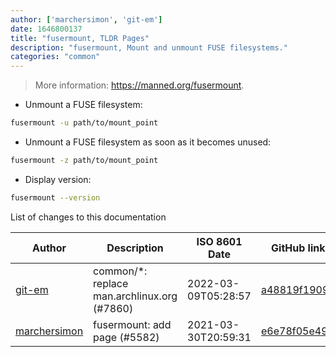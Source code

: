 ```yaml
---
author: ['marchersimon', 'git-em']
date: 1646800137
title: "fusermount, TLDR Pages"
description: "fusermount, Mount and unmount FUSE filesystems."
categories: "common"
---
```

> More information: <https://manned.org/fusermount>.

- Unmount a FUSE filesystem:

```bash
fusermount -u path/to/mount_point
```

- Unmount a FUSE filesystem as soon as it becomes unused:

```bash
fusermount -z path/to/mount_point
```

- Display version:

```bash
fusermount --version
```
List of changes to this documentation


Author | Description | ISO 8601 Date | GitHub link
------|-----|-----|-----
[git-em](mailto:56173216+git-em@users.noreply.github.com) | common/*: replace man.archlinux.org (#7860) | 2022-03-09T05:28:57 | [a48819f19092](https://github.com/tldr-pages/tldr/commit/a48819f19092a82a1faef1f9f105bc1eb27d2df7)
[marchersimon](mailto:50295997+marchersimon@users.noreply.github.com) | fusermount: add page (#5582) | 2021-03-30T20:59:31 | [e6e78f05e498](https://github.com/tldr-pages/tldr/commit/e6e78f05e498f08f77a73429c79e0cadd417a6ee)

